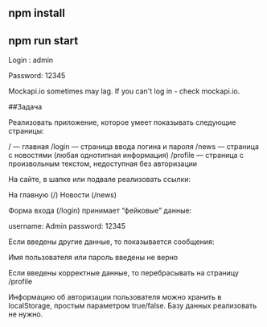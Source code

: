 ## npm install

## npm run start

Login : admin

Password: 12345

Mockapi.io sometimes may lag. If you can't log in - check mockapi.io.

##Задача

Реализовать приложение, которое умеет показывать следующие страницы:

/ — главная
/login — страница ввода логина и пароля
/news — страница с новостями (любая однотипная информация)
/profile — страница с произвольным текстом, недоступная без авторизации


На сайте, в шапке или подвале реализовать ссылки:

На главную (/)
Новости (/news)

Форма входа (/login) принимает “фейковые” данные:

username: Admin
password: 12345

Если введены другие данные, то показывается сообщения:

Имя пользователя или пароль введены не верно

Если введены корректные данные, то перебрасывать на страницу /profile

Информацию об авторизации пользователя можно хранить в localStorage, простым параметром true/false. Базу данных реализовать не нужно.